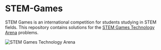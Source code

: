 # STEM-Games

STEM Games is an international competition for students studying in STEM fields.
This repository contains solutions for the [STEM Games Technology Arena](https://stemgames.hr/program/znanje/) problems.

![STEM Games Technology Arena](https://stemgames.hr/wp-content/uploads/2018/02/stemgameslogowhitevert-small.png)
